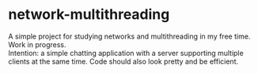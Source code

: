 # network-multithreading
A simple project for studying networks and multithreading in my free time. Work in progress. <br>
Intention: a simple chatting application with a server supporting multiple clients at the same time. Code should also look pretty and be efficient.
